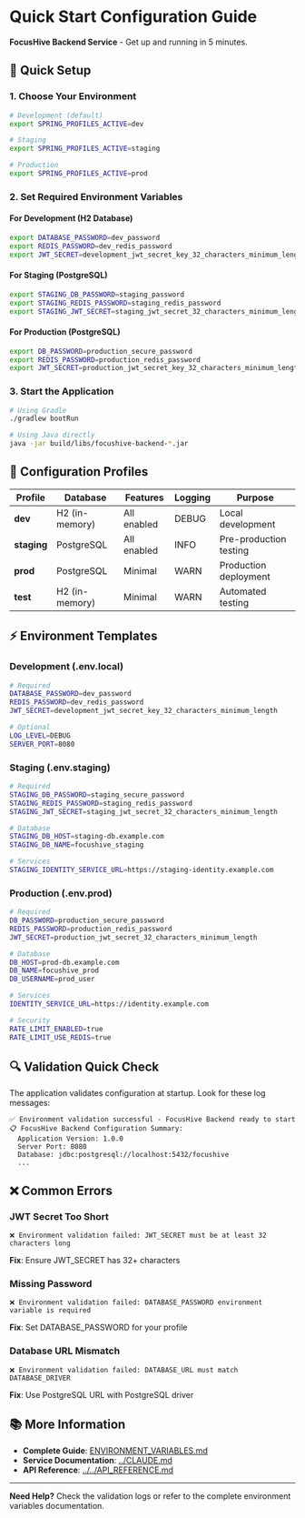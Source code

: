 # Quick Start Configuration Guide

**FocusHive Backend Service** - Get up and running in 5 minutes.

## 🚀 Quick Setup

### 1. Choose Your Environment

```bash
# Development (default)
export SPRING_PROFILES_ACTIVE=dev

# Staging
export SPRING_PROFILES_ACTIVE=staging

# Production
export SPRING_PROFILES_ACTIVE=prod
```

### 2. Set Required Environment Variables

#### For Development (H2 Database)
```bash
export DATABASE_PASSWORD=dev_password
export REDIS_PASSWORD=dev_redis_password
export JWT_SECRET=development_jwt_secret_key_32_characters_minimum_length
```

#### For Staging (PostgreSQL)
```bash
export STAGING_DB_PASSWORD=staging_password
export STAGING_REDIS_PASSWORD=staging_redis_password
export STAGING_JWT_SECRET=staging_jwt_secret_32_characters_minimum_length
```

#### For Production (PostgreSQL)
```bash
export DB_PASSWORD=production_secure_password
export REDIS_PASSWORD=production_redis_password
export JWT_SECRET=production_jwt_secret_key_32_characters_minimum_length
```

### 3. Start the Application

```bash
# Using Gradle
./gradlew bootRun

# Using Java directly
java -jar build/libs/focushive-backend-*.jar
```

## 🔧 Configuration Profiles

| Profile | Database | Features | Logging | Purpose |
|---------|----------|----------|---------|---------|
| **dev** | H2 (in-memory) | All enabled | DEBUG | Local development |
| **staging** | PostgreSQL | All enabled | INFO | Pre-production testing |
| **prod** | PostgreSQL | Minimal | WARN | Production deployment |
| **test** | H2 (in-memory) | Minimal | WARN | Automated testing |

## ⚡ Environment Templates

### Development (.env.local)
```bash
# Required
DATABASE_PASSWORD=dev_password
REDIS_PASSWORD=dev_redis_password
JWT_SECRET=development_jwt_secret_key_32_characters_minimum_length

# Optional
LOG_LEVEL=DEBUG
SERVER_PORT=8080
```

### Staging (.env.staging)
```bash
# Required
STAGING_DB_PASSWORD=staging_secure_password
STAGING_REDIS_PASSWORD=staging_redis_password
STAGING_JWT_SECRET=staging_jwt_secret_32_characters_minimum_length

# Database
STAGING_DB_HOST=staging-db.example.com
STAGING_DB_NAME=focushive_staging

# Services
STAGING_IDENTITY_SERVICE_URL=https://staging-identity.example.com
```

### Production (.env.prod)
```bash
# Required
DB_PASSWORD=production_secure_password
REDIS_PASSWORD=production_redis_password
JWT_SECRET=production_jwt_secret_32_characters_minimum_length

# Database
DB_HOST=prod-db.example.com
DB_NAME=focushive_prod
DB_USERNAME=prod_user

# Services
IDENTITY_SERVICE_URL=https://identity.example.com

# Security
RATE_LIMIT_ENABLED=true
RATE_LIMIT_USE_REDIS=true
```

## 🔍 Validation Quick Check

The application validates configuration at startup. Look for these log messages:

```
✅ Environment validation successful - FocusHive Backend ready to start
📋 FocusHive Backend Configuration Summary:
  Application Version: 1.0.0
  Server Port: 8080
  Database: jdbc:postgresql://localhost:5432/focushive
  ...
```

## ❌ Common Errors

### JWT Secret Too Short
```
❌ Environment validation failed: JWT_SECRET must be at least 32 characters long
```
**Fix**: Ensure JWT_SECRET has 32+ characters

### Missing Password
```
❌ Environment validation failed: DATABASE_PASSWORD environment variable is required
```
**Fix**: Set DATABASE_PASSWORD for your profile

### Database URL Mismatch
```
❌ Environment validation failed: DATABASE_URL must match DATABASE_DRIVER
```
**Fix**: Use PostgreSQL URL with PostgreSQL driver

## 📚 More Information

- **Complete Guide**: [ENVIRONMENT_VARIABLES.md](./ENVIRONMENT_VARIABLES.md)
- **Service Documentation**: [../CLAUDE.md](../CLAUDE.md)
- **API Reference**: [../../API_REFERENCE.md](../../API_REFERENCE.md)

---

**Need Help?** Check the validation logs or refer to the complete environment variables documentation.